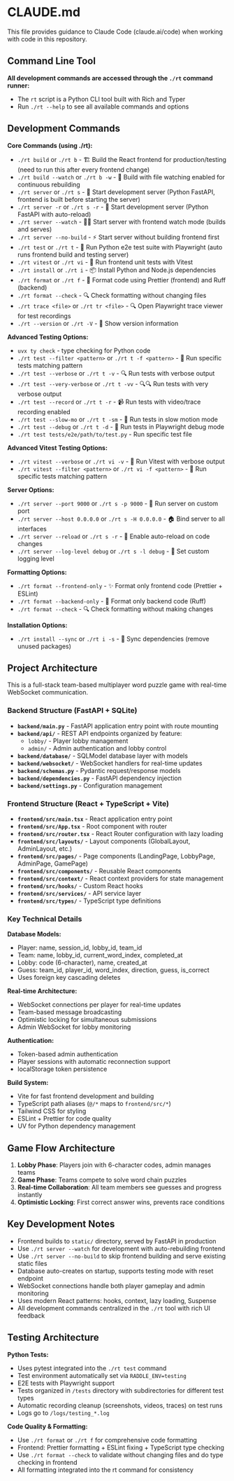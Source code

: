 # CLAUDE.md

This file provides guidance to Claude Code (claude.ai/code) when working with code in this repository.

## Command Line Tool

**All development commands are accessed through the `./rt` command runner:**
- The `rt` script is a Python CLI tool built with Rich and Typer
- Run `./rt --help` to see all available commands and options

## Development Commands

**Core Commands (using ./rt):**
- `./rt build` or `./rt b` - 🏗️ Build the React frontend for production/testing (need to run this after every frontend change)
- `./rt build --watch` or `./rt b -w` - 👀 Build with file watching enabled for continuous rebuilding
- `./rt server` or `./rt s` - 🚀 Start development server (Python FastAPI, frontend is built before starting the server)
- `./rt server -r` or `./rt s -r` - 🚀 Start development server (Python FastAPI with auto-reload)
- `./rt server --watch` - 🚀👀 Start server with frontend watch mode (builds and serves)
- `./rt server --no-build` - ⚡ Start server without building frontend first
- `./rt test` or `./rt t` - 🧪 Run Python e2e test suite with Playwright (auto runs frontend build and testing server)
- `./rt vitest` or `./rt vi` - 🧪 Run frontend unit tests with Vitest
- `./rt install` or `./rt i` - 📦 Install Python and Node.js dependencies
- `./rt format` or `./rt f` - 🎨 Format code using Prettier (frontend) and Ruff (backend)
- `./rt format --check` - 🔍 Check formatting without changing files
- `./rt trace <file>` or `./rt tr <file>` - 🔍 Open Playwright trace viewer for test recordings
- `./rt --version` or `./rt -V` - 📖 Show version information

**Advanced Testing Options:**

- `uvx ty check` - type checking for Python code
- `./rt test --filter <pattern>` or `./rt t -f <pattern>` - 🎯 Run specific tests matching pattern
- `./rt test --verbose` or `./rt t -v` - 🔍 Run tests with verbose output
- `./rt test --very-verbose` or `./rt t -vv` - 🔍🔍 Run tests with very verbose output
- `./rt test --record` or `./rt t -r` - 📹 Run tests with video/trace recording enabled
- `./rt test --slow-mo` or `./rt t -sm` - 🐌 Run tests in slow motion mode
- `./rt test --debug` or `./rt t -d` - 🐛 Run tests in Playwright debug mode
- `./rt test tests/e2e/path/to/test.py` - Run specific test file

**Advanced Vitest Testing Options:**

- `./rt vitest --verbose` or `./rt vi -v` - 👀 Run Vitest with verbose output
- `./rt vitest --filter <pattern>` or `./rt vi -f <pattern>` - 🎯 Run specific tests matching pattern

**Server Options:**
- `./rt server --port 9000` or `./rt s -p 9000` - 🔌 Run server on custom port
- `./rt server --host 0.0.0.0` or `./rt s -H 0.0.0.0` - 🏠 Bind server to all interfaces
- `./rt server --reload` or `./rt s -r` - 🔄 Enable auto-reload on code changes
- `./rt server --log-level debug` or `./rt s -l debug` - 📝 Set custom logging level

**Formatting Options:**
- `./rt format --frontend-only` - ✨ Format only frontend code (Prettier + ESLint)
- `./rt format --backend-only` - 🐍 Format only backend code (Ruff)
- `./rt format --check` - 🔍 Check formatting without making changes

**Installation Options:**
- `./rt install --sync` or `./rt i -s` - 🔄 Sync dependencies (remove unused packages)

## Project Architecture

This is a full-stack team-based multiplayer word puzzle game with real-time WebSocket communication.

### Backend Structure (FastAPI + SQLite)
- **`backend/main.py`** - FastAPI application entry point with route mounting
- **`backend/api/`** - REST API endpoints organized by feature:
  - `lobby/` - Player lobby management
  - `admin/` - Admin authentication and lobby control
- **`backend/database/`** - SQLModel database layer with models
- **`backend/websocket/`** - WebSocket handlers for real-time updates
- **`backend/schemas.py`** - Pydantic request/response models
- **`backend/dependencies.py`** - FastAPI dependency injection
- **`backend/settings.py`** - Configuration management

### Frontend Structure (React + TypeScript + Vite)
- **`frontend/src/main.tsx`** - React application entry point
- **`frontend/src/App.tsx`** - Root component with router
- **`frontend/src/router.tsx`** - React Router configuration with lazy loading
- **`frontend/src/layouts/`** - Layout components (GlobalLayout, AdminLayout, etc.)
- **`frontend/src/pages/`** - Page components (LandingPage, LobbyPage, AdminPage, GamePage)
- **`frontend/src/components/`** - Reusable React components
- **`frontend/src/context/`** - React context providers for state management
- **`frontend/src/hooks/`** - Custom React hooks
- **`frontend/src/services/`** - API service layer
- **`frontend/src/types/`** - TypeScript type definitions

### Key Technical Details

**Database Models:**
- Player: name, session_id, lobby_id, team_id
- Team: name, lobby_id, current_word_index, completed_at
- Lobby: code (6-character), name, created_at
- Guess: team_id, player_id, word_index, direction, guess, is_correct
- Uses foreign key cascading deletes

**Real-time Architecture:**
- WebSocket connections per player for real-time updates
- Team-based message broadcasting
- Optimistic locking for simultaneous submissions
- Admin WebSocket for lobby monitoring

**Authentication:**
- Token-based admin authentication
- Player sessions with automatic reconnection support
- localStorage token persistence

**Build System:**
- Vite for fast frontend development and building
- TypeScript path aliases (`@/*` maps to `frontend/src/*`)
- Tailwind CSS for styling
- ESLint + Prettier for code quality
- UV for Python dependency management

## Game Flow Architecture

1. **Lobby Phase**: Players join with 6-character codes, admin manages teams
2. **Game Phase**: Teams compete to solve word chain puzzles
3. **Real-time Collaboration**: All team members see guesses and progress instantly
4. **Optimistic Locking**: First correct answer wins, prevents race conditions

## Key Development Notes

- Frontend builds to `static/` directory, served by FastAPI in production
- Use `./rt server --watch` for development with auto-rebuilding frontend
- Use `./rt server --no-build` to skip frontend building and serve existing static files
- Database auto-creates on startup, supports testing mode with reset endpoint
- WebSocket connections handle both player gameplay and admin monitoring
- Uses modern React patterns: hooks, context, lazy loading, Suspense
- All development commands centralized in the `./rt` tool with rich UI feedback

## Testing Architecture

**Python Tests:**
- Uses pytest integrated into the `./rt test` command
- Test environment automatically set via `RADDLE_ENV=testing`
- E2E tests with Playwright support
- Tests organized in `/tests` directory with subdirectories for different test types
- Automatic recording cleanup (screenshots, videos, traces) on test runs
- Logs go to `/logs/testing_*.log`

**Code Quality & Formatting:**
- Use `./rt format` or `./rt f` for comprehensive code formatting
- Frontend: Prettier formatting + ESLint fixing + TypeScript type checking
- Use `./rt format --check` to validate without changing files and do type checking in frontend
- All formatting integrated into the rt command for consistency
